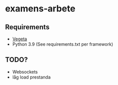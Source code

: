 # examens-arbete

## Requirements

- [Vegeta](https://github.com/tsenart/vegeta)
- Python 3.9 (See requirements.txt per framework)

## TODO?

- Websockets
- låg load prestanda
